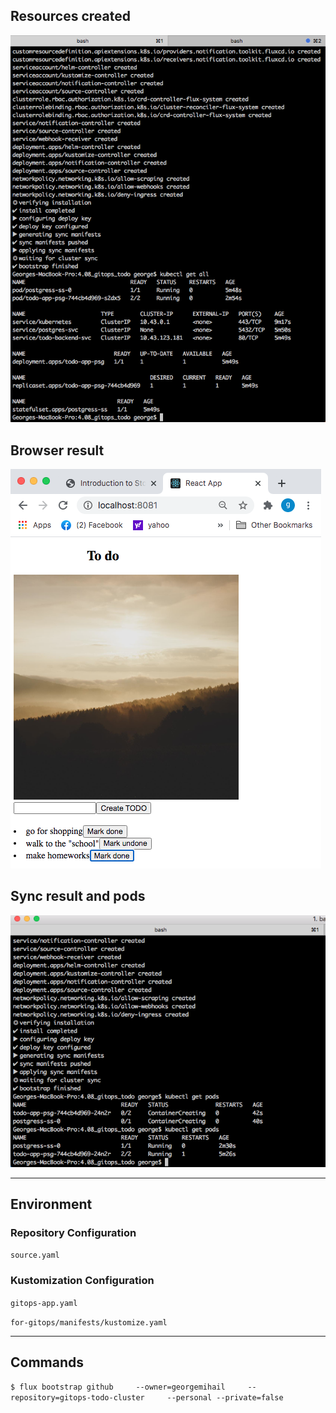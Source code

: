 ## Resources created

![output](sync-and-get-all.png)

## Browser result

![output](output-browser.png)

## Sync result and pods

![output](sync-and-get-pods.png)

***
## Environment 
### Repository Configuration
`source.yaml`
### Kustomization Configuration
`gitops-app.yaml`

`for-gitops/manifests/kustomize.yaml`

***

## Commands

`$ flux bootstrap github     --owner=georgemihail     --repository=gitops-todo-cluster     --personal --private=false`